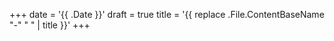 +++
date = '{{ .Date }}'
draft = true
title = '{{ replace .File.ContentBaseName "-" " " | title }}'
+++

<script src="https://utteranc.es/client.js"
        repo="hidehic0/blog"
        issue-term="pathname"
        label="Comment"
        theme="github-light"
        crossorigin="anonymous"
        async>
</script>
